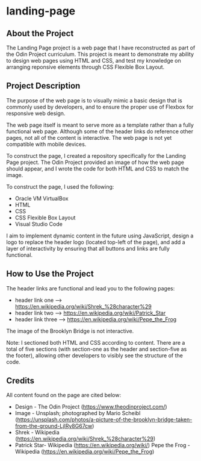 # landing-page

## About the Project
The Landing Page project is a web page that I have reconstructed as part of the Odin Project curriculum. This project is meant to demonstrate my ability to design web pages using HTML and CSS, and test my knowledge on arranging reponsive elements through CSS Flexible Box Layout.

## Project Description
The purpose of the web page is to visually mimic a basic design that is commonly used by developers, and to ensure the proper use of Flexbox for responsive web design.

The web page itself is meant to serve more as a template rather than a fully functional web page. Although some of the header links do reference other pages, not all of the content is interactive. The web page is not yet compatible with mobile devices.

To construct the page, I created a repository specifically for the Landing Page project. The Odin Project provided an image of how the web page should appear, and I wrote the code for both HTML and CSS to match the image.

To construct the page, I used the following:
- Oracle VM VirtualBox
- HTML
- CSS
- CSS Flexible Box Layout
- Visual Studio Code 

I aim to implement dynamic content in the future using JavaScript, design a logo to replace the header logo (located top-left of the page), and add a layer of interactivity by ensuring that all buttons and links are fully functional.

## How to Use the Project
The header links are functional and lead you to the following pages:
- header link one --> https://en.wikipedia.org/wiki/Shrek_%28character%29
- header link two --> https://en.wikipedia.org/wiki/Patrick_Star
- header link three --> https://en.wikipedia.org/wiki/Pepe_the_Frog

The image of the Brooklyn Bridge is not interactive.

Note: I sectioned both HTML and CSS according to content. There are a total of five sections (with section-one as the header and section-five as the footer), allowing other developers to visibly see the structure of the code.

## Credits
All content found on the page are cited below:
- Design - The Odin Project (https://www.theodinproject.com/)
- Image - Unsplash; photographed by Mario Scheibl (https://unsplash.com/photos/a-picture-of-the-brooklyn-bridge-taken-from-the-ground-LjIRy8G67cw)
- Shrek - Wikipedia (https://en.wikipedia.org/wiki/Shrek_%28character%29)
- Patrick Star- Wikipedia (https://en.wikipedia.org/wiki/)
Pepe the Frog - Wikipedia (https://en.wikipedia.org/wiki/Pepe_the_Frog)